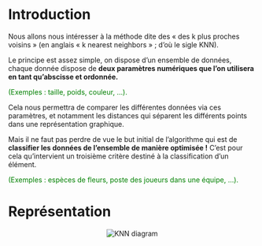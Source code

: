 # Introduction
Nous allons nous intéresser à la méthode dite des « des k plus proches voisins »
(en anglais « k nearest neighbors » ; d’où le sigle KNN).

Le principe est assez simple, on dispose d’un ensemble de données, chaque donnée dispose de **deux paramètres numériques que l’on utilisera en tant qu’abscisse et ordonnée.**

<html>
    <span style="color: green;">(Exemples : taille, poids, couleur, …).</span>
</html>

Cela nous permettra de comparer les différentes données via ces paramètres, et notamment les distances qui séparent les différents points dans une représentation graphique.

Mais il ne faut pas perdre de vue le but initial de l’algorithme qui est de **classifier les données de l’ensemble de manière optimisée !**
C’est pour cela qu’intervient un troisième critère destiné à la classification d’un élément.

<html>
    <span style="color: green;">(Exemples : espèces de fleurs, poste des joueurs dans une équipe, …).</span>
</html>


# Représentation
<html>
    <p align="center">
        <img src="https://www.ibm.com/content/dam/connectedassets-adobe-cms/worldwide-content/cdp/cf/ul/g/ef/3a/KNN.component.l.ts=1639762044031.png/content/adobe-cms/us/en/topics/knn/jcr:content/root/table_of_contents/intro/complex_narrative/items/content_group/image" alt="KNN diagram"/>
    </p>
</html>